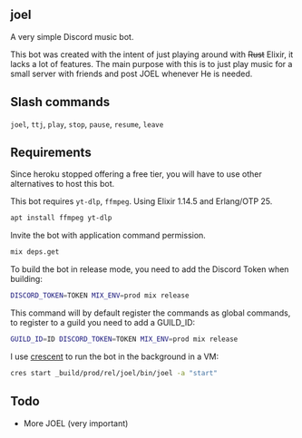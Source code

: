 ## joel

A very simple Discord music bot.

This bot was created with the intent of just playing around with ~~Rust~~ Elixir, it lacks a lot of features. The main purpose with this is to just play music for a small server with friends and post JOEL whenever He is needed.

## Slash commands

`joel`, `ttj`, `play`, `stop`, `pause`, `resume`, `leave`

## Requirements

Since heroku stopped offering a free tier, you will have to use other alternatives to host this bot.

This bot requires `yt-dlp`, `ffmpeg`. Using Elixir 1.14.5 and Erlang/OTP 25.

```bash
apt install ffmpeg yt-dlp
```

Invite the bot with application command permission.

```bash
mix deps.get
```

To build the bot in release mode, you need to add the Discord Token when building:

```bash
DISCORD_TOKEN=TOKEN MIX_ENV=prod mix release
```

This command will by default register the commands as global commands, to register to a guild you need to add a GUILD_ID:

```bash
GUILD_ID=ID DISCORD_TOKEN=TOKEN MIX_ENV=prod mix release
```

I use [crescent](https://github.com/Kyagara/crescent) to run the bot in the background in a VM:

```bash
cres start _build/prod/rel/joel/bin/joel -a "start"
```

## Todo

-   More JOEL (very important)

